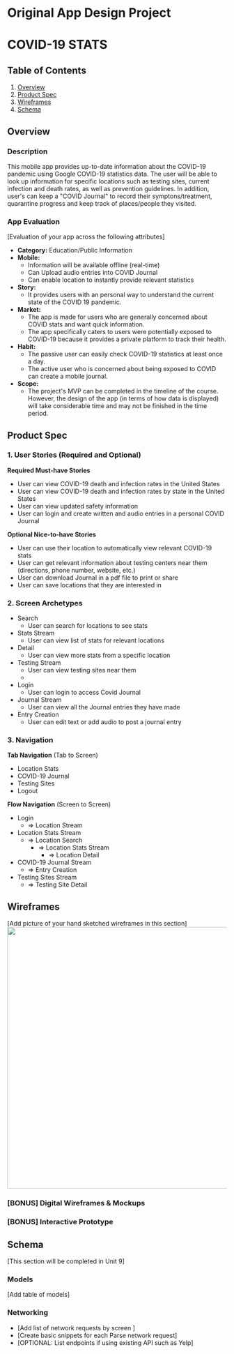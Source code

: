 Original App Design Project
===

# COVID-19 STATS

## Table of Contents
1. [Overview](#Overview)
1. [Product Spec](#Product-Spec)
1. [Wireframes](#Wireframes)
2. [Schema](#Schema)

## Overview
### Description
This mobile app provides up-to-date information about the COVID-19 pandemic using Google COVID-19 statistics data. The user will be able to look up information for specific locations such as testing sites, current infection and death rates, as well as prevention guidelines. In addition, user's can keep a "COVID Journal" to record their symptons/treatment, quarantine progress and keep track of places/people they visited.

### App Evaluation
[Evaluation of your app across the following attributes]
- **Category:** Education/Public Information
- **Mobile:** 
    * Information will be available offline (real-time)
    * Can Upload audio entries into COVID Journal
    * Can enable location to instantly provide relevant statistics
- **Story:**
    * It provides users with an personal way to understand the current state of the COVID 19 pandemic. 
- **Market:**
    * The app is made for users who are generally concerned about COVID stats and want quick information.
    * The app specifically caters to users were potentially exposed to COVID-19 because it provides a private platform to track their health.
- **Habit:**
    * The passive user can easily check COVID-19 statistics at least once a day.
    * The active user who is concerned about being exposed to COVID can create a mobile journal.
- **Scope:**
    * The project's MVP can be completed in the timeline of the course. However, the design of the app (in terms of how data is displayed) will take considerable time and may not be finished in the time period.

## Product Spec

### 1. User Stories (Required and Optional)

**Required Must-have Stories**

* User can view COVID-19 death and infection rates in the United States
* User can view COVID-19 death and infection rates by state in the United States
* User can view updated safety information
* User can login and create written and audio entries in a personal COVID Journal

**Optional Nice-to-have Stories**

* User can use their location to automatically view relevant COVID-19 stats
* User can get relevant information about testing centers near them (directions, phone number, website, etc.)
* User can download Journal in a pdf file to print or share
* User can save locations that they are interested in

### 2. Screen Archetypes

* Search
   * User can search for locations to see stats
* Stats Stream 
   * User can view list of stats for relevant locations
* Detail 
   * User can view more stats from a specific location
* Testing Stream
   * User can view testing sites near them
   * 
* Login 
   * User can login to access Covid Journal
* Journal Stream
   * User can view all the Journal entries they have made
* Entry Creation 
   * User can edit text or add audio to post a journal entry


### 3. Navigation

**Tab Navigation** (Tab to Screen)

* Location Stats
* COVID-19 Journal
* Testing Sites
* Logout 

**Flow Navigation** (Screen to Screen)

* Login
   * => Location Stream
* Location Stats Stream
   * => Location Search
       * => Location Stats Stream
           * => Location Detail
* COVID-19 Journal Stream
   * => Entry Creation
* Testing Sites Stream
   * => Testing Site Detail

## Wireframes
[Add picture of your hand sketched wireframes in this section]
<img src="YOUR_WIREFRAME_IMAGE_URL" width=600>

### [BONUS] Digital Wireframes & Mockups

### [BONUS] Interactive Prototype

## Schema 
[This section will be completed in Unit 9]
### Models
[Add table of models]
### Networking
- [Add list of network requests by screen ]
- [Create basic snippets for each Parse network request]
- [OPTIONAL: List endpoints if using existing API such as Yelp]
